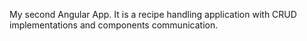 My second Angular App. It is a recipe handling application with CRUD implementations and components communication.
